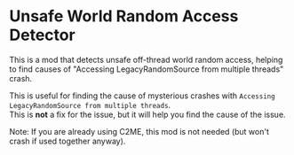 # Unsafe World Random Access Detector

This is a mod that detects unsafe off-thread world random access,
helping to find causes of "Accessing LegacyRandomSource from multiple threads" crash.

This is useful for finding the cause of mysterious crashes with `Accessing LegacyRandomSource from multiple threads`.  
This is **not** a fix for the issue, but it will help you find the cause of the issue.

Note: If you are already using C2ME, this mod is not needed (but won't crash if used together anyway).
